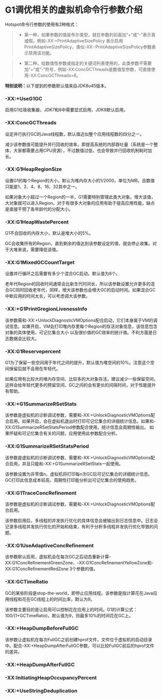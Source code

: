 # G1调优相关的虚拟机命令行参数介绍

Hotspot命令行参数的使用有2种格式：

> * 第一种，如果参数的值是布尔类型，就在参数的前面加“+”或“-”表示真或假。例如-XX:+PrintAdaptiveSizePolicy
表示启用PrintAdaptiveSizePolicy，类似-XX:-PrintAdaptiveSizePolicy参数表示禁用该功能。  

> * 第二种，给数值性参数或指定的关键词列表使用的，此类参数不需要加“+”或“-”符号，例如-XX:ConcGCThreads是数值型参数，可直接使用-XX:ConcGCThreads=6。

<strong>特别说明：</strong>以下提到的参数默认值来自JDK8u45版本。  

### -XX:+UseG1GC

启用G1垃圾收集器，JDK7和8中需要显式启用，JDK9默认启用。

### -XX:ConcGCThreads  

设定并行执行GC的Java线程数，默认值近似整个应用线程数的四分之一。  

减少该参数值可能提升并行回收的效率，即提高系统的内部吞吐量（系统是一个整体，大家都需要占用CPU资源），不过数值过低，也会导致并行回收机制耗时加长。  

### -XX:G1HeapRegionSize  

设置G1的每个Region的大小，默认为堆内存大小的1/2000，单位为MB，且数值只能是1、2、4、8、16、32其中之一。  

如果对象大小超过一个Region的一半，G1需要特别管理此类大对象。增大该值，大对象就可以进入Region，对于有很多大对象的应用有助于提高应用性能，缺点是直接干预了各年龄代的分配大小。  

### -XX:G1HeapWastePercent

G1不会回收的内存大小，默认是堆大小的5%。

GC会收集所有的Region，直到剩余的值达到该参数设定的值，就会停止收集。对于大堆来说，需要降低该值。

### -XX:G1MixedGCCountTarget

设置并行循环之后需要有多少个混合GC启动，默认值为8个。  

老年代Region的回收时间通常会比新生代时间长，所以该参数设置允许更多的混合GC同时回收老年代，同样，增大该参数也会增大GC的启动时间。如果混合GC中断应用的时间太长，可以考虑调大该参数。


### -XX:+G1PrintGregionLivenessInfo

该参数需和-XX:+UnlockDiagnosticVMOptions配合启动，它们本身属于VM的调试信息。如果开启，VM会打印堆内存里每个Region的存活对象信息，该信息包含对象的具体使用、可记忆集合大小
以及很价值的GC效率的统计值。不利方面是日志数据会比较大。

### -XX:G1Reservepercent

G1为了保留一些空间用于年代之间的提升，默认值为堆空间的10%。注意这个空间保留后就不会用在年轻代。  

如果应用有比较大的堆内存空间、比较多的大对象存活，建议减少一些保留空间，这样会给年轻代更多的预留空间、GC之间的会有更长的间隔时间，对于性能提升有帮助。


### -XX:+G1SummarizeRSetStats

该参数是虚拟机的诊断调试参数，需要和-XX:+UnlockDiagnosticVMOptions配合启用。如果开启，会在虚拟机退出时打印可记忆集合的详细统计信息。如果和-XX:G1SummarizeRSetStatsPeriod参数配合使用，统计信息会周期性输出。
如果怀疑和可记忆集合有关的问题，应用使用此参数配合分析。

### -XX:G1SummarizeRSetStatsPeriod

该参数是虚拟机的诊断调试参数，需要和-XX:+UnlockDiagnosticVMOptions配合启用，并且只能和-XX:+G1SummarizeRSetStats一起使用。  

该参数设置为非零值n，虚拟机将打印每n次GC后可记忆集合的详细统计信息。GC打印此信息成本较高，周期性打印能分析出可记忆集合的使用趋势。  

### -XX:G1TraceConcRefinement

该参数是虚拟机的诊断调试参数，需要和-XX:+UnlockDiagnosticVMOptions配合启用。

该参数启用后，多线程的并发执行优化的具体信息会被输出到日志信息中。日志会记录多线程并发执行优化的开始和结束，有利于分析多线程并发执行优化导致的问题。  

### -XX:G1UseAdaptiveConcRefinement

该参数默认启用，虚拟机会在每次GC之后动态重新计算-XX:G1ConcRefinementGreenZone、-XX:G1ConcRefinementYellowZone和-XX:G1ConcRefinementRedZone 3个参数的值。

### -XX:GCTimeRatio

GC的某些阶段是stop-the-world，即停止应用线程。该参数是指计算花在Java应用线程和花在GC线程上的时间比率，默认为9。

该参数主要目的是让启用可以控制花在应用上的时间。G1的计算公式：100/(1+GCTimeRatio)，默认值为9，则最多10%的时间花在GC上。


### -XX:+HeapDumpBeforeFullGC

该参数让虚拟机在每次FullGC之前创建hprof文件，文件位于虚拟机的启动目录中。配合-XX:+HeapDumpAfterFullGC参数，可以比较FullGC前后的hprof文件的差异。

### -XX:+HeapDumpAfterFullGC


### -XX:InitiatingHeapOccupancyPercent


### -XX:+UseStringDeduplication



